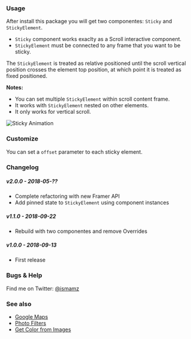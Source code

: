 ### Usage

After install this package you will get two componentes: `Sticky` and `StickyElement`.

* `Sticky` component works exaclty as a Scroll interactive component.
* `StickyElement` must be connected to any frame that you want to be sticky.

The `StickyElement` is treated as relative positioned until the scroll vertical position
crosses the element top position, at which point it is treated as fixed positioned.

**Notes:**

* You can set multiple `StickyElement` within scroll content frame.
* It works with `StickyElement` nested on other elements.
* It only works for vertical scroll.

![Sticky Animation](https://media.giphy.com/media/2aSonQXwo4v0hPnEHh/giphy.gif)


### Customize

You can set a `offset` parameter to each sticky element.


### Changelog

##### v2.0.0 - 2018-05-??

- Complete refactoring with new Framer API
- Add pinned state to `StickyElement` using component instances

##### v1.1.0 - 2018-09-22

- Rebuild with two componentes and remove Overrides

##### v1.0.0 - 2018-09-13

- First release


### Bugs & Help

Find me on Twitter: [@ismamz](https://twitter.com/ismamz)


### See also

* [Google Maps](https://store.framer.com/package/ismael/google-maps)
* [Photo Filters](https://store.framer.com/package/ismael/photo-filters)
* [Get Color from Images](https://store.framer.com/package/ismael/get-colors-from-images)
